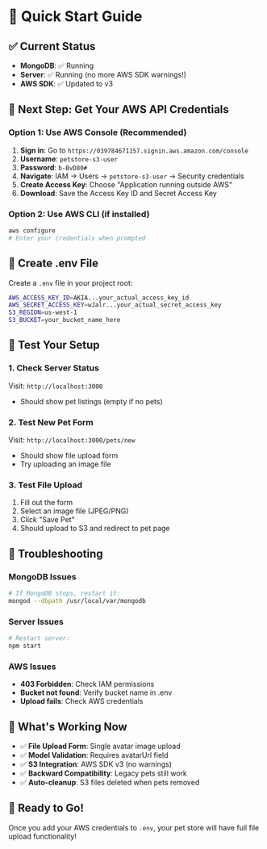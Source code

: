 # 🚀 Quick Start Guide

## ✅ Current Status
- **MongoDB**: ✅ Running
- **Server**: ✅ Running (no more AWS SDK warnings!)
- **AWS SDK**: ✅ Updated to v3

## 🔑 Next Step: Get Your AWS API Credentials

### Option 1: Use AWS Console (Recommended)
1. **Sign in**: Go to `https://039784671157.signin.aws.amazon.com/console`
2. **Username**: `petstore-s3-user`
3. **Password**: `b-BvD80#`
4. **Navigate**: IAM → Users → `petstore-s3-user` → Security credentials
5. **Create Access Key**: Choose "Application running outside AWS"
6. **Download**: Save the Access Key ID and Secret Access Key

### Option 2: Use AWS CLI (if installed)
```bash
aws configure
# Enter your credentials when prompted
```

## 📝 Create .env File
Create a `.env` file in your project root:

```bash
AWS_ACCESS_KEY_ID=AKIA...your_actual_access_key_id
AWS_SECRET_ACCESS_KEY=wJalr...your_actual_secret_access_key
S3_REGION=us-west-1
S3_BUCKET=your_bucket_name_here
```

## 🧪 Test Your Setup

### 1. Check Server Status
Visit: `http://localhost:3000`
- Should show pet listings (empty if no pets)

### 2. Test New Pet Form
Visit: `http://localhost:3000/pets/new`
- Should show file upload form
- Try uploading an image file

### 3. Test File Upload
1. Fill out the form
2. Select an image file (JPEG/PNG)
3. Click "Save Pet"
4. Should upload to S3 and redirect to pet page

## 🔧 Troubleshooting

### MongoDB Issues
```bash
# If MongoDB stops, restart it:
mongod --dbpath /usr/local/var/mongodb
```

### Server Issues
```bash
# Restart server:
npm start
```

### AWS Issues
- **403 Forbidden**: Check IAM permissions
- **Bucket not found**: Verify bucket name in .env
- **Upload fails**: Check AWS credentials

## 🎯 What's Working Now
- ✅ **File Upload Form**: Single avatar image upload
- ✅ **Model Validation**: Requires avatarUrl field
- ✅ **S3 Integration**: AWS SDK v3 (no warnings)
- ✅ **Backward Compatibility**: Legacy pets still work
- ✅ **Auto-cleanup**: S3 files deleted when pets removed

## 🚀 Ready to Go!
Once you add your AWS credentials to `.env`, your pet store will have full file upload functionality!
